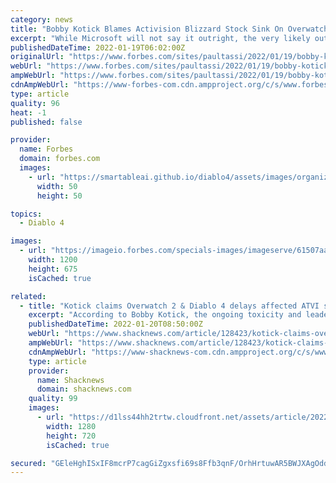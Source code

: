 ```yaml
---
category: news
title: "Bobby Kotick Blames Activision Blizzard Stock Sink On Overwatch 2, Diablo 4 And Call Of Duty"
excerpt: "While Microsoft will not say it outright, the very likely outcome is that while Bobby Kotick remains CEO of Activision Blizzard for the moment, when the deal is finalized and everyone starts reporting ..."
publishedDateTime: 2022-01-19T06:02:00Z
originalUrl: "https://www.forbes.com/sites/paultassi/2022/01/19/bobby-kotick-blames-activision-blizzard-stock-sink-on-overwatch-2-diablo-4-and-call-of-duty/"
webUrl: "https://www.forbes.com/sites/paultassi/2022/01/19/bobby-kotick-blames-activision-blizzard-stock-sink-on-overwatch-2-diablo-4-and-call-of-duty/"
ampWebUrl: "https://www.forbes.com/sites/paultassi/2022/01/19/bobby-kotick-blames-activision-blizzard-stock-sink-on-overwatch-2-diablo-4-and-call-of-duty/amp/"
cdnAmpWebUrl: "https://www-forbes-com.cdn.ampproject.org/c/s/www.forbes.com/sites/paultassi/2022/01/19/bobby-kotick-blames-activision-blizzard-stock-sink-on-overwatch-2-diablo-4-and-call-of-duty/amp/"
type: article
quality: 96
heat: -1
published: false

provider:
  name: Forbes
  domain: forbes.com
  images:
    - url: "https://smartableai.github.io/diablo4/assets/images/organizations/forbes.com-50x50.jpg"
      width: 50
      height: 50

topics:
  - Diablo 4

images:
  - url: "https://imageio.forbes.com/specials-images/imageserve/61507aaea1129206d04f6a27/0x0.jpg?format=jpg&width=1200&fit=bounds"
    width: 1200
    height: 675
    isCached: true

related:
  - title: "Kotick claims Overwatch 2 & Diablo 4 delays affected ATVI stock more than abuse lawsuit"
    excerpt: "According to Bobby Kotick, the ongoing toxicity and leadership issues at Activision Blizzard didn't affect the company as much as its major game delays."
    publishedDateTime: 2022-01-20T08:50:00Z
    webUrl: "https://www.shacknews.com/article/128423/kotick-claims-overwatch-2-diablo-4-delays-affected-atvi-stock-more-than-abuse-lawsuit"
    ampWebUrl: "https://www.shacknews.com/article/128423/kotick-claims-overwatch-2-diablo-4-delays-affected-atvi-stock-more-than-abuse-lawsuit?amphtml=1"
    cdnAmpWebUrl: "https://www-shacknews-com.cdn.ampproject.org/c/s/www.shacknews.com/article/128423/kotick-claims-overwatch-2-diablo-4-delays-affected-atvi-stock-more-than-abuse-lawsuit?amphtml=1"
    type: article
    provider:
      name: Shacknews
      domain: shacknews.com
    quality: 99
    images:
      - url: "https://d1lss44hh2trtw.cloudfront.net/assets/article/2022/01/20/kotick-claims-overwatch-2-diablo-4-delays-affected-atvi-stock-more-than-abuse-lawsuit_feature.jpg"
        width: 1280
        height: 720
        isCached: true

secured: "GEleHghISxIF8mcrP7cagGiZgxsfi69s8Ffb3qnF/OrhHrtuwAR5BWJXAgOddbuZV1fpxY9MKCwLvYWTe1RIF+d1g5wJGNibxIR0UioB20nF/oZwlJWVbXwF1h1f+wW6PJrzWOO+qj7pS+02nwh7A5lloz3w2viW7ejIjW1DdeM9HwxQ4jUM0AHtBBslFNjbF+I500NBk2ZkQtk9Pqo+U7pPVXJGJcc06PqU8Awab01M+OQoN7VwV2Z5qhv9dRVRiIt/Tf1SJ/tCuqbUy2FOijfRMrwEI/1D6/t6gY5oFp32apgHBAb75ooPE1arJfmLayErpK+fVHl1Yb3uhkW8gFe5HfGf/U1JfvT0ME3sHNI=;8FtT4LVCOjZrrVR5MDRa2A=="
---
```



